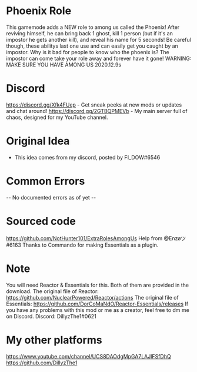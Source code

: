 # Phoenix Role
This gamemode adds a NEW role to among us called the Phoenix! After reviving himself, he can bring back 1 ghost, kill 1 person (but if it's an impostor he gets another kill), and reveal his name for 5 seconds! Be careful though, these abilitys last one use and can easily get you caught by an impostor. Why is it bad for people to know who the phoenix is? The impostor can come take your role away and forever have it gone!
WARNING: MAKE SURE YOU HAVE AMONG US 2020.12.9s

# Discord
https://discord.gg/Xfk4FUep - Get sneak peeks at new mods or updates and chat around!
https://discord.gg/2GTBQPMEVb - My main server full of chaos, designed for my YouTube channel.

# Original Idea
- This idea comes from my discord, posted by FI_DOW#6546

# Common Errors
-- No documented errors as of yet --

# Sourced code
https://github.com/NotHunter101/ExtraRolesAmongUs
Help from @Enzøツ#6163
Thanks to Commando for making Essentials as a plugin.

# Note
You will need Reactor & Essentials for this. Both of them are provided in the download.
The original file of Reactor: https://github.com/NuclearPowered/Reactor/actions
The original file of Essentials: https://github.com/DorCoMaNdO/Reactor-Essentials/releases
If you have any problems with this mod or me as a creator, feel free to dm me on Discord.
Discord: DillyzThe1#0621

# My other platforms
https://www.youtube.com/channel/UCS8DAOdgMpGA7LAJlFSfDhQ
https://github.com/DillyzThe1
